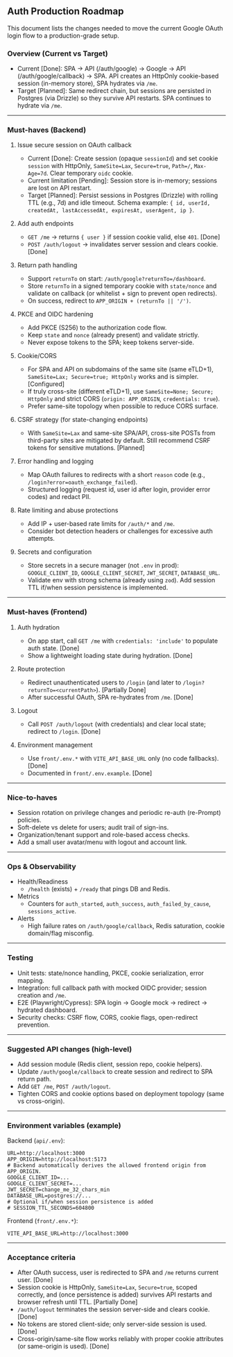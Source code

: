 ## Auth Production Roadmap

This document lists the changes needed to move the current Google OAuth login flow to a production-grade setup.

### Overview (Current vs Target)
- Current [Done]: SPA → API (/auth/google) → Google → API (/auth/google/callback) → SPA. API creates an HttpOnly cookie-based session (in-memory store), SPA hydrates via `/me`.
- Target [Planned]: Same redirect chain, but sessions are persisted in Postgres (via Drizzle) so they survive API restarts. SPA continues to hydrate via `/me`.

---

### Must-haves (Backend)
1) Issue secure session on OAuth callback
   - Current [Done]: Create session (opaque `sessionId`) and set cookie `session` with HttpOnly, `SameSite=Lax`, `Secure=true`, `Path=/`, `Max-Age=7d`. Clear temporary `oidc` cookie.
   - Current limitation [Pending]: Session store is in-memory; sessions are lost on API restart.
   - Target [Planned]: Persist sessions in Postgres (Drizzle) with rolling TTL (e.g., 7d) and idle timeout. Schema example: `{ id, userId, createdAt, lastAccessedAt, expiresAt, userAgent, ip }`.

2) Add auth endpoints
   - `GET /me` → returns `{ user }` if session cookie valid, else `401`. [Done]
   - `POST /auth/logout` → invalidates server session and clears cookie. [Done]

3) Return path handling
   - Support `returnTo` on start: `/auth/google?returnTo=/dashboard`.
   - Store `returnTo` in a signed temporary cookie with `state/nonce` and validate on callback (or whitelist + sign to prevent open redirects).
   - On success, redirect to `APP_ORIGIN + (returnTo || '/')`.

4) PKCE and OIDC hardening
   - Add PKCE (S256) to the authorization code flow.
   - Keep `state` and `nonce` (already present) and validate strictly.
   - Never expose tokens to the SPA; keep tokens server-side.

5) Cookie/CORS
   - For SPA and API on subdomains of the same site (same eTLD+1), `SameSite=Lax; Secure=true; HttpOnly` works and is simpler. [Configured]
   - If truly cross-site (different eTLD+1), use `SameSite=None; Secure; HttpOnly` and strict CORS (`origin: APP_ORIGIN`, `credentials: true`).
   - Prefer same-site topology when possible to reduce CORS surface.

6) CSRF strategy (for state-changing endpoints)
   - With `SameSite=Lax` and same-site SPA/API, cross-site POSTs from third-party sites are mitigated by default. Still recommend CSRF tokens for sensitive mutations. [Planned]

7) Error handling and logging
   - Map OAuth failures to redirects with a short `reason` code (e.g., `/login?error=oauth_exchange_failed`).
   - Structured logging (request id, user id after login, provider error codes) and redact PII.

8) Rate limiting and abuse protections
   - Add IP + user-based rate limits for `/auth/*` and `/me`.
   - Consider bot detection headers or challenges for excessive auth attempts.

9) Secrets and configuration
   - Store secrets in a secure manager (not `.env` in prod): `GOOGLE_CLIENT_ID`, `GOOGLE_CLIENT_SECRET`, `JWT_SECRET`, `DATABASE_URL`.
   - Validate env with strong schema (already using `zod`). Add session TTL if/when session persistence is implemented.

---

### Must-haves (Frontend)
1) Auth hydration
   - On app start, call `GET /me` with `credentials: 'include'` to populate auth state. [Done]
   - Show a lightweight loading state during hydration. [Done]

2) Route protection
   - Redirect unauthenticated users to `/login` (and later to `/login?returnTo=<currentPath>`). [Partially Done]
   - After successful OAuth, SPA re-hydrates from `/me`. [Done]

3) Logout
   - Call `POST /auth/logout` (with credentials) and clear local state; redirect to `/login`. [Done]

4) Environment management
   - Use `front/.env.*` with `VITE_API_BASE_URL` only (no code fallbacks). [Done]
   - Documented in `front/.env.example`. [Done]

---

### Nice-to-haves
- Session rotation on privilege changes and periodic re-auth (re-Prompt) policies.
- Soft-delete vs delete for users; audit trail of sign-ins.
- Organization/tenant support and role-based access checks.
- Add a small user avatar/menu with logout and account link.

---

### Ops & Observability
- Health/Readiness
  - `/health` (exists) + `/ready` that pings DB and Redis.
- Metrics
  - Counters for `auth_started`, `auth_success`, `auth_failed_by_cause`, `sessions_active`.
- Alerts
  - High failure rates on `/auth/google/callback`, Redis saturation, cookie domain/flag misconfig.

---

### Testing
- Unit tests: state/nonce handling, PKCE, cookie serialization, error mapping.
- Integration: full callback path with mocked OIDC provider; session creation and `/me`.
- E2E (Playwright/Cypress): SPA login -> Google mock -> redirect -> hydrated dashboard.
- Security checks: CSRF flow, CORS, cookie flags, open-redirect prevention.

---

### Suggested API changes (high-level)
- Add session module (Redis client, session repo, cookie helpers).
- Update `/auth/google/callback` to create session and redirect to SPA return path.
- Add `GET /me`, `POST /auth/logout`.
- Tighten CORS and cookie options based on deployment topology (same vs cross-origin).

---

### Environment variables (example)
Backend (`api/.env`):
```
URL=http://localhost:3000
APP_ORIGIN=http://localhost:5173
# Backend automatically derives the allowed frontend origin from APP_ORIGIN.
GOOGLE_CLIENT_ID=...
GOOGLE_CLIENT_SECRET=...
JWT_SECRET=change_me_32_chars_min
DATABASE_URL=postgres://...
# Optional if/when session persistence is added
# SESSION_TTL_SECONDS=604800
```

Frontend (`front/.env.*`):
```
VITE_API_BASE_URL=http://localhost:3000
```

---

### Acceptance criteria
- After OAuth success, user is redirected to SPA and `/me` returns current user. [Done]
- Session cookie is HttpOnly, `SameSite=Lax`, `Secure=true`, scoped correctly, and (once persistence is added) survives API restarts and browser refresh until TTL. [Partially Done]
- `/auth/logout` terminates the session server-side and clears cookie. [Done]
- No tokens are stored client-side; only server-side session is used. [Done]
- Cross-origin/same-site flow works reliably with proper cookie attributes (or same-origin is used). [Done]
